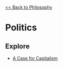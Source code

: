 [<< Back to Philosophy](https://pranigopu.github.io/philosophy)

# Politics
## Explore
- [A Case for Capitalism](https://pranigopu.github.io/philosophy/politics/case-for-capitalism.html)